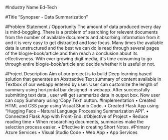 #Industry Name
 Ed-Tech

#Title
 “Synopser - Data Summarization”

#Problem Statement / Opportunity
   The amount of data produced every day is mind-boggling. There is a problem of searching for relevent documents from the number of available documents 
   and absorbing    information   from it and it is very easy to get distracted and lose focus. Many times the available data is unstructured and the best
   we can do is read through several pages of the blog/e-book/article and then reach a conclusion about its effectiveness. With ever growing digit media, 
   it's time consuming to go through entire blog/e-book/article and decide whether it is useful or not.

#Project Description
  Aim of our project  is to build Deep learning based solution that generates an Abstractive Text summary of content available in Textbox of our webapp 
  entered by user. User can customize the length of summary using horizontal bar designed in webapp. After successfully submitting text data , user will
  get summarize data in output box. Now user can copy Summary using ‘Copy Text’ button.
#Implementation
 •	Created HTML and CSS page using Visual Studio Code.
 •	Created Flask App using “Hugging Face – Natural Language Processing Summarization API”.
 •	Connected Flask App with Front-End.
#Objective of Project
 •	Reduce reading time
 •	When researching documents, summaries make the selection process easier.
 •	Effective in creating Short Notes.
#Primary Azure Services
 •	Visual Studio Code
 •	Web App
 •	App Services








 

